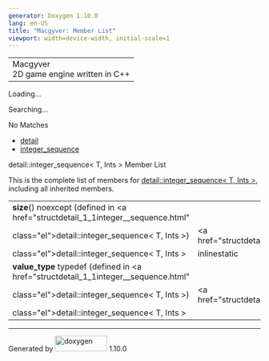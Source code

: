 ```yaml
---
generator: Doxygen 1.10.0
lang: en-US
title: "Macgyver: Member List"
viewport: width=device-width, initial-scale=1
---
```


<div id="top">

<div id="titlearea">

<table data-cellspacing="0" data-cellpadding="0">
<colgroup>
<col style="width: 100%" />
</colgroup>
<tbody>
<tr id="projectrow" class="odd">
<td id="projectalign"><div id="projectname">
Macgyver
</div>
<div id="projectbrief">
2D game engine written in C++
</div></td>
</tr>
</tbody>
</table>

</div>

<div id="main-nav">

</div>

<div id="MSearchSelectWindow"
onmouseover="return searchBox.OnSearchSelectShow()"
onmouseout="return searchBox.OnSearchSelectHide()"
onkeydown="return searchBox.OnSearchSelectKey(event)">

</div>

<div id="MSearchResultsWindow">

<div id="MSearchResults">

<div class="SRPage">

<div id="SRIndex">

<div id="SRResults">

</div>

<div id="Loading" class="SRStatus">

Loading...

</div>

<div id="Searching" class="SRStatus">

Searching...

</div>

<div id="NoMatches" class="SRStatus">

No Matches

</div>

</div>

</div>

</div>

</div>

<div id="nav-path" class="navpath">

- <a href="namespacedetail.html" class="el">detail</a>
- <a href="structdetail_1_1integer__sequence.html"
  class="el">integer_sequence</a>

</div>

</div>

<div class="header">

<div class="headertitle">

<div class="title">

detail::integer_sequence\< T, Ints \> Member List

</div>

</div>

</div>

<div class="contents">

This is the complete list of members for
<a href="structdetail_1_1integer__sequence.html"
class="el">detail::integer_sequence&lt; T, Ints &gt;</a>, including all
inherited members.

|                                                                                     |                                                          |                                                                      |
|-------------------------------------------------------------------------------------|----------------------------------------------------------|----------------------------------------------------------------------|
| **size**() noexcept (defined in <a href="structdetail_1_1integer__sequence.html"    
 class="el">detail::integer_sequence&lt; T, Ints &gt;</a>)                            | <a href="structdetail_1_1integer__sequence.html"         
                                                                                       class="el">detail::integer_sequence&lt; T, Ints &gt;</a>  | <span class="mlabel">inline</span><span class="mlabel">static</span> |
| **value_type** typedef (defined in <a href="structdetail_1_1integer__sequence.html" 
 class="el">detail::integer_sequence&lt; T, Ints &gt;</a>)                            | <a href="structdetail_1_1integer__sequence.html"         
                                                                                       class="el">detail::integer_sequence&lt; T, Ints &gt;</a>  |                                                                      |

</div>

------------------------------------------------------------------------

<span class="small">Generated
by [<img src="doxygen.svg" class="footer" width="104" height="31"
alt="doxygen" />](https://www.doxygen.org/index.html) 1.10.0</span>
